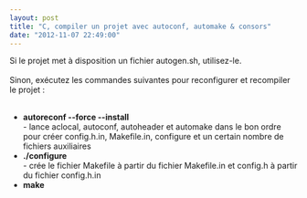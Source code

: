 ```yaml
---
layout: post
title: "C, compiler un projet avec autoconf, automake & consors"
date: "2012-11-07 22:49:00"
---
```

Si le projet met à disposition un fichier autogen.sh, utilisez-le.<br /><br />Sinon, exécutez les commandes suivantes pour reconfigurer et recompiler le projet :<br /><br /><ul><li><b>autoreconf --force --install</b></li> - lance aclocal, autoconf, autoheader et automake dans le bon ordre pour créer config.h.in, Makefile.in, configure et un certain nombre de fichiers auxiliaires</li><li><b>./configure</b></li> - crée le fichier Makefile à partir du fichier Makefile.in et config.h à partir du fichier config.h.in <li><b>make</b></li></ul><br /><br /><br />
